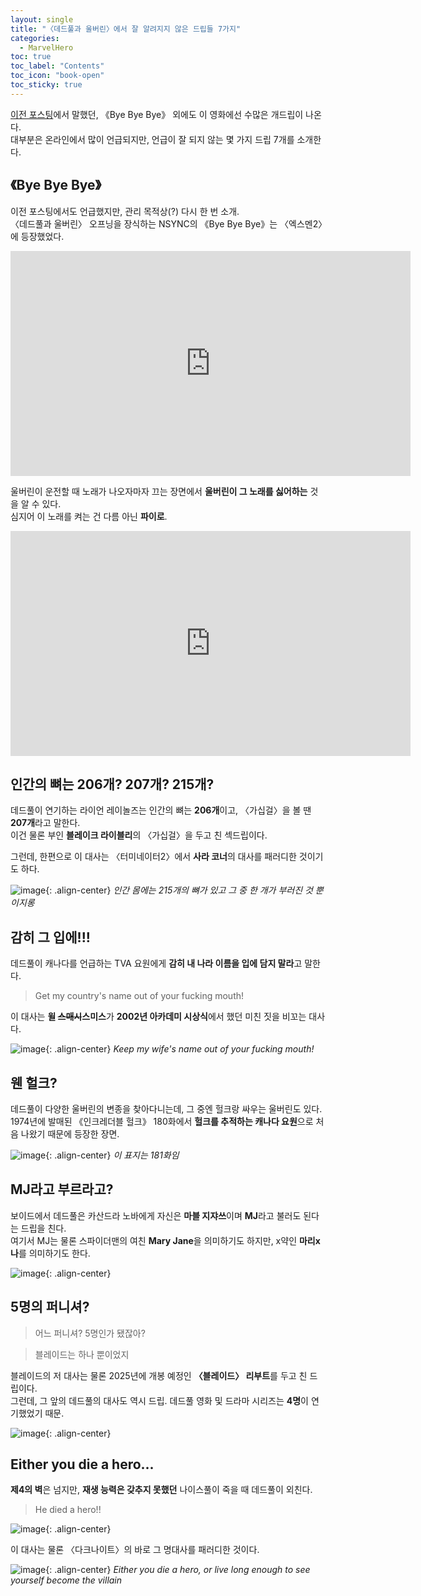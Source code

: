 ```yaml
---
layout: single
title: "〈데드풀과 울버린〉에서 잘 알려지지 않은 드립들 7가지"
categories:
  - MarvelHero
toc: true
toc_label: "Contents"
toc_icon: "book-open"
toc_sticky: true
---
```


[이전 포스팅](/marvelhero/Wolverine-Bye-Bye-Bye/)에서 말했던, 《Bye Bye Bye》 외에도 이 영화에선 수많은 개드립이 나온다.  
대부분은 온라인에서 많이 언급되지만, 언급이 잘 되지 않는 몇 가지 드립 7개를 소개한다.

## 《Bye Bye Bye》

이전 포스팅에서도 언급했지만, 관리 목적상(?) 다시 한 번 소개.  
〈데드풀과 울버린〉 오프닝을 장식하는 NSYNC의 《Bye Bye Bye》는 〈엑스멘2〉에 등장했었다.

<iframe width="640" height="360" src="https://www.youtube-nocookie.com/embed/YbIizLQr380?controls=0" frameborder="0" allowfullscreen></iframe>

울버린이 운전할 때 노래가 나오자마자 끄는 장면에서 **울버린이 그 노래를 싫어하는** 것을 알 수 있다.  
심지어 이 노래를 켜는 건 다름 아닌 **파이로**.

<iframe width="640" height="360" src="https://www.youtube-nocookie.com/embed/9AdF-yOJ0c8?controls=0&start=34&end=42" frameborder="0" allowfullscreen></iframe>

## 인간의 뼈는 206개? 207개? 215개?

데드풀이 연기하는 라이언 레이놀즈는 인간의 뼈는 **206개**이고, 〈가십걸〉을 볼 땐 **207개**라고 말한다.  
이건 물론 부인 **블레이크 라이블리**의 〈가십걸〉을 두고 친 섹드립이다.

그런데, 한편으로 이 대사는 〈터미네이터2〉에서 **사라 코너**의 대사를 패러디한 것이기도 하다.

![image](</images/2024-08-11/Terminator2s64.jpg>){: .align-center}
*인간 몸에는 215개의 뼈가 있고 그 중 한 개가 부러진 것 뿐이지롱*

## 감히 그 입에!!!

데드풀이 캐나다를 언급하는 TVA 요원에게 **감히 내 나라 이름을 입에 담지 말라**고 말한다.

<div class="quoteMachine">
  <div class="theQuote">
    <blockquote><span class="quotationMark quotationMark--left"></span >
Get my country's name out of your fucking mouth!
    <span class="quotationMark quotationMark--right"></span ></blockquote>
  </div>
</div>

이 대사는 **윌 ~~스매시~~스미스**가 **2002년 아카데미 시상식**에서 했던 미친 짓을 비꼬는 대사다.

![image](</images/2024-08-11/WillSmashs64.jpg>){: .align-center}
*Keep my wife's name out of your fucking mouth!*

## 웬 헐크?

데드풀이 다양한 울버린의 변종을 찾아다니는데, 그 중엔 헐크랑 싸우는 울버린도 있다.  
1974년에 발매된 《인크레더블 헐크》 180화에서 **헐크를 추적하는 캐나다 요원**으로 처음 나왔기 때문에 등장한 장면.

![image](</images/2024-08-11/s-l1200_Bs64.jpg>){: .align-center}
*이 표지는 181화임*

## MJ라고 부르라고?

보이드에서 데드풀은 카산드라 노바에게 자신은 **마블 지쟈쓰**이며 **MJ**라고 불러도 된다는 드립을 친다.  
여기서 MJ는 물론 스파이더맨의 여친 **Mary Jane**을 의미하기도 하지만, x약인 **마리x나**를 의미하기도 한다.

![image](</images/2024-08-11/Spider-Man-Mary-Jane-Kisss64.jpg>){: .align-center}

## 5명의 퍼니셔?

<div class="quoteMachine">
  <div class="theQuote">
    <blockquote><span class="quotationMark quotationMark--left"></span >
어느 퍼니셔? 5명인가 됐잖아?
    <span class="quotationMark quotationMark--right"></span ></blockquote>
  </div>
</div>

<div class="quoteMachine">
  <div class="theQuote">
    <blockquote><span class="quotationMark quotationMark--left"></span >
블레이드는 하나 뿐이었지
    <span class="quotationMark quotationMark--right"></span ></blockquote>
  </div>
</div>

블레이드의 저 대사는 물론 2025년에 개봉 예정인 **〈블레이드〉 리부트**를 두고 친 드립이다.  
그런데, 그 앞의 데드풀의 대사도 역시 드립. 데드풀 영화 및 드라마 시리즈는 **4명**이 연기했었기 때문.

![image](</images/2024-08-11/purnisherss64.jpg>){: .align-center}

## Either you die a hero...

**제4의 벽**은 넘지만, **재생 능력은 갖추지 못했던** 나이스풀이 죽을 때 데드풀이 외친다.

<div class="quoteMachine">
  <div class="theQuote">
    <blockquote><span class="quotationMark quotationMark--left"></span >
He died a hero!!
    <span class="quotationMark quotationMark--right"></span ></blockquote>
  </div>
</div>

![image](</images/2024-08-11/nicepool-topaz-denoises64.jpg>){: .align-center}

이 대사는 물론 〈다크나이트〉의 바로 그 명대사를 패러디한 것이다.

![image](</images/2024-08-11/heros64.jpg>){: .align-center}
*Either you die a hero, or live long enough to see yourself become the villain*
